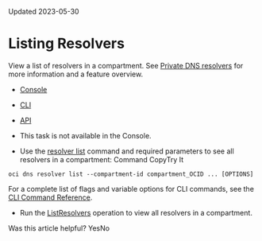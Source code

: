 Updated 2023-05-30
# Listing Resolvers
View a list of resolvers in a compartment.
See [Private DNS resolvers](https://docs.oracle.com/en-us/iaas/Content/Network/Concepts/dns-topic-Private-resolver.htm#Private_resolver "A private DNS resolver answers DNS queries for a VCN per a configuration you create.") for more information and a feature overview.
  * [Console](https://docs.oracle.com/en-us/iaas/Content/Network/Tasks/resolver-list.htm)
  * [CLI](https://docs.oracle.com/en-us/iaas/Content/Network/Tasks/resolver-list.htm)
  * [API](https://docs.oracle.com/en-us/iaas/Content/Network/Tasks/resolver-list.htm)


  * This task is not available in the Console.
  * Use the [resolver list](https://docs.oracle.com/iaas/tools/oci-cli/latest/oci_cli_docs/cmdref/dns/resolver/list.html) command and required parameters to see all resolvers in a compartment:
Command
CopyTry It
```
oci dns resolver list --compartment-id compartment_OCID ... [OPTIONS]
```

For a complete list of flags and variable options for CLI commands, see the [CLI Command Reference](https://docs.oracle.com/iaas/tools/oci-cli/latest).
  * Run the [ListResolvers](https://docs.oracle.com/iaas/api/#/en/dns/latest/Resolver/ListResolvers) operation to view all resolvers in a compartment.


Was this article helpful?
YesNo

